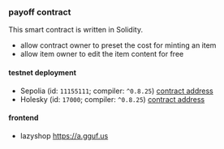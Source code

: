 ### payoff contract
This smart contract is written in Solidity.
- allow contract owner to preset the cost for minting an item
- allow item owner to edit the item content for free

#### testnet deployment
- Sepolia (id: `11155111`; compiler: `^0.8.25`) [contract address](https://sepolia.etherscan.io/address/0xDe475804bACcA01d02d1AE3C01a77a66038DF7aA)
- Holesky (id: `17000`; compiler: `^0.8.25`) [contract address](https://holesky.etherscan.io/address/0x99672b44d224b468191F7Fdb6b0b67d7F5908F61)

#### frontend
- lazyshop https://a.gguf.us
